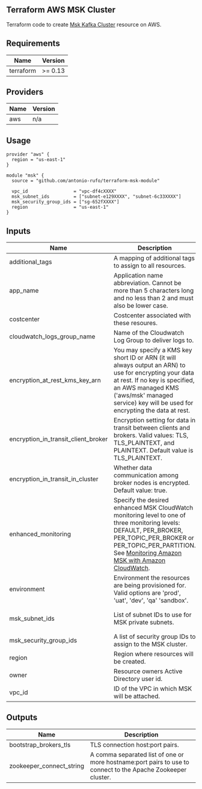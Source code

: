 ## Terraform AWS MSK Cluster

Terraform code to create [Msk Kafka Cluster](https://aws.amazon.com/msk/) resource on AWS.

## Requirements

| Name      | Version |
| --------- | ------- |
| terraform | >= 0.13 |

## Providers

| Name | Version |
| ---- | ------- |
| aws  | n/a     |

## Usage

```hcl
provider "aws" {
  region = "us-east-1"
}

module "msk" {
  source = "github.com/antonio-rufo/terraform-msk-module"

  vpc_id                 = "vpc-df4cXXXX"
  msk_subnet_ids         = ["subnet-e129XXXX", "subnet-6c33XXXX"]
  msk_security_group_ids = ["sg-652fXXXX"]
  region                 = "us-east-1"
}
```

## Inputs

| Name | Description | Type | Default | Required |
|------|-------------|------|---------|:--------:|
| additional_tags | A mapping of additional tags to assign to all resources. | `map(string)` | `{}` | no |
| app_name | Application name abbreviation. Cannot be more than 5 characters long and no less than 2 and must also be lower case. | `string` | `"app"` | no |
| costcenter | Costcenter associated with these resoures. | `string` | `cc` | no |
| cloudwatch\_logs\_group\_name | Name of the Cloudwatch Log Group to deliver logs to. | `string` | `""` | no |
| encryption\_at\_rest\_kms\_key\_arn | You may specify a KMS key short ID or ARN (it will always output an ARN) to use for encrypting your data at rest. If no key is specified, an AWS managed KMS ('aws/msk' managed service) key will be used for encrypting the data at rest. | `string` | `""` | no |
| encryption\_in\_transit\_client\_broker | Encryption setting for data in transit between clients and brokers. Valid values: TLS, TLS\_PLAINTEXT, and PLAINTEXT. Default value is TLS\_PLAINTEXT. | `string` | `"TLS"` | no |
| encryption\_in\_transit\_in\_cluster | Whether data communication among broker nodes is encrypted. Default value: true. | `bool` | `true` | no |
| enhanced\_monitoring | Specify the desired enhanced MSK CloudWatch monitoring level to one of three monitoring levels: DEFAULT, PER\_BROKER, PER\_TOPIC\_PER\_BROKER or PER\_TOPIC\_PER\_PARTITION. See [Monitoring Amazon MSK with Amazon CloudWatch](https://docs.aws.amazon.com/msk/latest/developerguide/monitoring.html). | `string` | `"PER_BROKER"` | no |
| environment | Environment the resources are being provisioned for. Valid options are 'prod', 'uat', 'dev', 'qa' 'sandbox'. | `string` | `"dev"` | no |
| msk_subnet_ids | List of subnet IDs to use for MSK private subnets. | `list(string)` | `["subnet-XXXXXXXX", "subnet-XXXXXXXX"]` | no |
| msk_security_group_ids | A list of security group IDs to assign to the MSK cluster. | `list(string)` | `["sg-XXXXXXXX"]` | no |
| region | Region where resources will be created. | `string` | `"us-east-1"` | no |
| owner | Resource owners Active Directory user id. | `string` | `"owner"` | no |
| vpc_id | ID of the VPC in which MSK will be attached. | `string` | `vpc-XXXXXXXX` | no |

## Outputs

| Name | Description |
|------|-------------|
| bootstrap\_brokers\_tls | TLS connection host:port pairs. |
| zookeeper\_connect\_string | A comma separated list of one or more hostname:port pairs to use to connect to the Apache Zookeeper cluster. |
